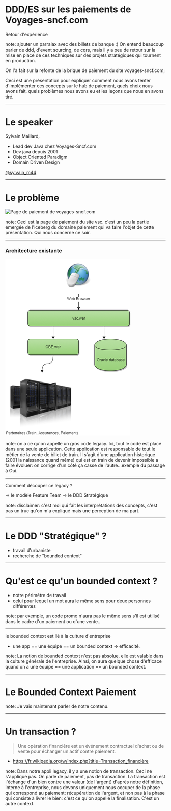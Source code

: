 # DDD/ES sur les paiements de Voyages-sncf.com

Retour d'expérience

note: ajouter un parralax avec des billets de banque :)
On entend beaucoup parler de ddd, d'event sourcing, de cqrs, mais il y a peu de retour sur la mise en place de ces techniques sur des projets stratégiques qui tournent en production.

On l'a fait sur la refonte de la brique de paiement du site voyages-sncf.com;

Ceci est une présentation pour expliquer comment nous avons tenter d'implémenter ces concepts sur le hub de paiement, quels choix nous avons fait, quels problèmes nous avons eu et les leçons que nous en avons tiré.

---

# Le speaker

Sylvain Maillard,
* Lead dev Java chez Voyages-Sncf.com
* Dev java depuis 2001
* Object Oriented Paradigm
* Domain Driven Design

[@sylvain_m44](https://twitter.com/sylvain_m44) 

---

# Le problème

![Page de paiement de voyages-sncf.com](images/2017-10-30%2023_22_58-Récapitulatif%20et%20paiement%20de%20votre%20commande.png)

note: Ceci est la page de paiement du site vsc. c'est un peu la partie emergée de l'iceberg du domaine paiement qui va faire l'objet de cette présentation. Qui nous concerne ce soir. 

---

### Architecture existante

![Archi Legacy](images/archi-legacy.png)<!-- .element style="border: 0; background: None; box-shadow: None" -->

note: on a ce qu'on appelle un gros code legacy.
Ici, tout le code est placé dans une seule application. Cette application est responsable de tout le métier de la vente de billet de train.
Il s'agit d'une application historique (2001 la naissance quand même) qui est en train de devenir impossible a faire évoluer: on corrige d'un côté ça casse de l'autre...exemple du passage à Oui.

---

Comment découper ce legacy ?

=> le modèle Feature Team
=> le DDD Stratégique

note: disclaimer: c'est moi qui fait les interprétations des concepts, c'est pas un truc qu'on m'a expliqué mais une perception de ma part.

---

# Le DDD "Stratégique" ?

* travail d'urbaniste
* recherche de "bounded context"

---

# Qu'est ce qu'un bounded context ?

* notre périmètre de travail
* celui pour lequel un mot aura le même sens pour deux personnes différentes

note: par exemple, un code promo n'aura pas le même sens s'il est utilisé dans le cadre d'un paiement ou d'une vente..

---

le bounded context est lié à la culture d'entreprise

* une app == une équipe == un bounded context
=> efficacité.

note: La notion de bounded context n'est pas absolue, elle est valable dans la culture générale de l'entreprise. Ainsi, on aura
quelque chose d'efficace quand on a une équipe == une application == un bounded context.

---

# Le Bounded Context Paiement

note: Je vais maintenant parler de notre contenu.

---

# Un transaction ?

> Une opération financière est un événement contractuel d'achat ou de vente pour échanger un actif contre paiement. 
  - https://fr.wikipedia.org/w/index.php?title=Transaction_financière

note: Dans notre appli legacy, il y a une notion de transaction. 
Ceci ne s'applique pas. 
On parle de paiement, pas de transaction. La transaction est l'échange d'un bien contre une valeur (de l'argent)
d'après notre définition, interne à l'entreprise, nous devons uniquement nous occuper de la phase qui correspond au paiement:
récupération de l'argent, et non pas à la phase qui consiste à livrer le bien: c'est ce qu'on appelle la finalisation.
C'est un autre context. 
